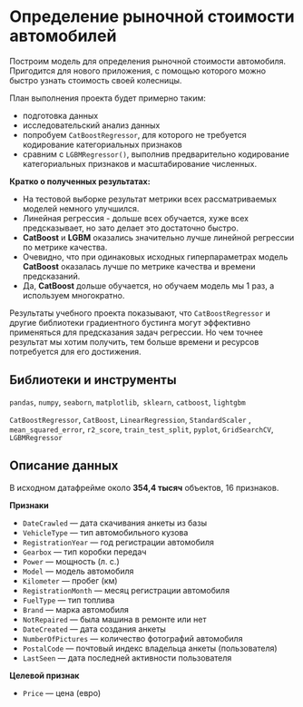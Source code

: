 # Определение рыночной стоимости автомобилей

Построим модель для определения рыночной стоимости автомобиля. Пригодится для нового приложения, с помощью которого можно быстро узнать стоимость своей колесницы.

План выполнения проекта будет примерно таким:
- подготовка данных
- исследовательский анализ данных
- попробуем `CatBoostRegressor`, для которого не требуется кодирование категориальных признаков
- сравним с `LGBMRegressor()`, выполнив предварительно кодирование категориальных признаков и масштабирование численных.

**Кратко о полученных результатах:**

- На тестовой выборке результат метрики всех рассматриваемых моделей немного улучшился.
- Линейная регрессия - дольше всех обучается, хуже всех предсказывает, но зато делает это достаточно быстро.
- **CatBoost** и **LGBM** оказались значительно лучше линейной регрессии по метрике качества.
- Очевидно, что при одинаковых исходных гиперпараметрах модель **CatBoost** оказалась лучше по метрике качества и времени предсказаний. 
- Да, **CatBoost** дольше обучается, но обучаем модель мы 1 раз, а используем многократно.

Результаты учебного проекта показывают, что `CatBoostRegressor` и другие библиотеки градиентного бустинга могут эффективно применяться для предсказания задач регрессии. Но чем точнее результат мы хотим получить, тем больше времени и ресурсов потребуется для его достижения.

## Библиотеки и инструменты

`pandas`, `numpy`, `seaborn`, `matplotlib`,` sklearn`, `catboost`, `lightgbm`

`CatBoostRegressor`, `CatBoost`, `LinearRegression`, `StandardScaler` , `mean_squared_error`, `r2_score`, `train_test_split`, `pyplot`, `GridSearchCV`, `LGBMRegressor`

## Описание данных

В исходном датафрейме около **354,4 тысяч** объектов, 16 признаков.

**Признаки**
- `DateCrawled` — дата скачивания анкеты из базы
- `VehicleType` — тип автомобильного кузова
- `RegistrationYear` — год регистрации автомобиля
- `Gearbox` — тип коробки передач
- `Power` — мощность (л. с.)
- `Model` — модель автомобиля
- `Kilometer` — пробег (км)
- `RegistrationMonth` — месяц регистрации автомобиля
- `FuelType` — тип топлива
- `Brand` — марка автомобиля
- `NotRepaired` — была машина в ремонте или нет
- `DateCreated` — дата создания анкеты
- `NumberOfPictures` — количество фотографий автомобиля
- `PostalCode` — почтовый индекс владельца анкеты (пользователя)
- `LastSeen` — дата последней активности пользователя

**Целевой признак**
- `Price` — цена (евро)
